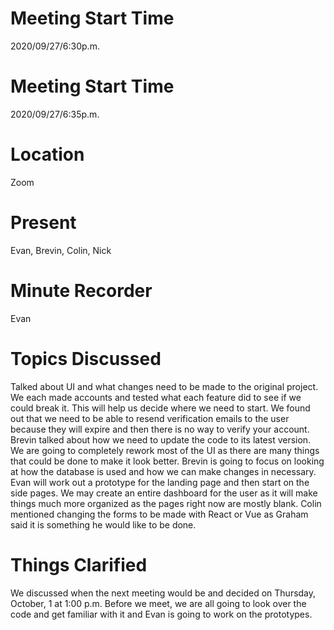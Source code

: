 # **Meeting Start Time**  
2020/09/27/6:30p.m.

# **Meeting Start Time**
2020/09/27/6:35p.m.

# **Location**
Zoom

# **Present**
Evan, Brevin, Colin, Nick

# **Minute Recorder**
Evan

# **Topics Discussed**
Talked about UI and what changes need to be made to the original project. We each made accounts and tested what each feature did to see if we could break it. This will help us decide where we need to start.
 We found out that we need to be able to resend verification emails to the user because they will expire and then there is no way to verify your account.
 Brevin talked about how we need to update the code to its latest version. We are going to completely rework most of the UI as there are many things that could be done
 to make it look better. Brevin is going to focus on looking at how the database is used and how we can make changes in necessary. Evan will work out 
 a prototype for the landing page and then start on the side pages. We may create an entire dashboard for the user as it will make things much 
 more organized as the pages right now are mostly blank. Colin mentioned changing the forms to be made with React or Vue as Graham said it is something
 he would like to be done. 
 
# **Things Clarified**
 We discussed when the next meeting would be and decided on Thursday, October, 1 at 1:00 p.m. Before we meet, we are all going to look over the code and get familiar with it and Evan
 is going to work on the prototypes.  
